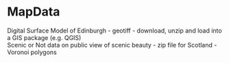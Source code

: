 # MapData
Digital Surface Model of Edinburgh - geotiff - download, unzip and load into a GIS package (e.g. QGIS) <br>
Scenic or Not data on public view of scenic beauty - zip file for Scotland - Voronoi polygons  <br>
